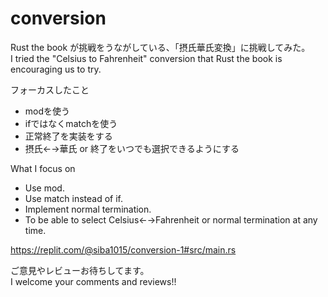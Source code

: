 # conversion

Rust the book が挑戦をうながしている、「摂氏華氏変換」に挑戦してみた。  
I tried the "Celsius to Fahrenheit" conversion that Rust the book is encouraging us to try.  

フォーカスしたこと  
  - modを使う  
  - ifではなくmatchを使う  
  - 正常終了を実装をする  
  - 摂氏←→華氏 or 終了をいつでも選択できるようにする  

What I focus on  
  - Use mod.  
  - Use match instead of if.  
  - Implement normal termination.  
  - To be able to select Celsius←→Fahrenheit or normal termination at any time.  

https://replit.com/@siba1015/conversion-1#src/main.rs  

ご意見やレビューお待ちしてます。  
I welcome your comments and reviews!!  
